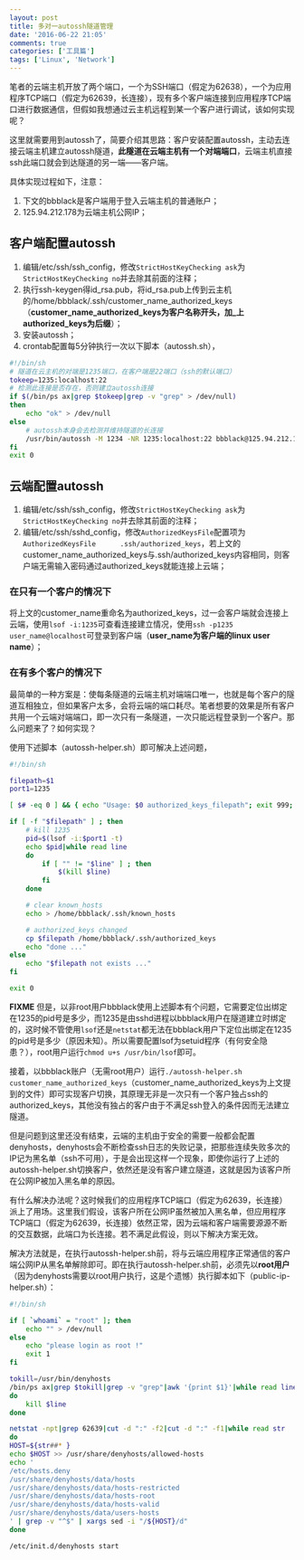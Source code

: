 ```yaml
---
layout: post
title: 多对一autossh隧道管理
date: '2016-06-22 21:05'
comments: true
categories: ['工具篇']  
tags: ['Linux', 'Network']
---
```


笔者的云端主机开放了两个端口，一个为SSH端口（假定为62638），一个为应用程序TCP端口（假定为62639，长连接），现有多个客户端连接到应用程序TCP端口进行数据通信，但假如我想通过云主机远程到某一个客户进行调试，该如何实现呢？

<!--more-->

这里就需要用到autossh了，简要介绍其思路：客户安装配置autossh，主动去连接云端主机建立autossh隧道，**此隧道在云端主机有一个对端端口**，云端主机直接ssh此端口就会到达隧道的另一端——客户端。

具体实现过程如下，注意：
1. 下文的bbblack是客户端用于登入云端主机的普通账户；
2. 125.94.212.178为云端主机公网IP；

## 客户端配置autossh

1. 编辑/etc/ssh/ssh_config，修改`StrictHostKeyChecking ask`为`StrictHostKeyChecking no`并去除其前面的注释；
2. 执行ssh-keygen得id_rsa.pub，将id_rsa.pub上传到云主机的/home/bbblack/.ssh/customer_name_authorized_keys（**customer_name_authorized_keys为客户名称开头，加_上authorized_keys为后缀**）；
3. 安装autossh；
4. crontab配置每5分钟执行一次以下脚本（autossh.sh），

```bash
#!/bin/sh
# 隧道在云主机的对端是1235端口，在客户端是22端口（ssh的默认端口）
tokeep=1235:localhost:22
# 检测此连接是否存在，否则建立autossh连接
if $(/bin/ps ax|grep $tokeep|grep -v "grep" > /dev/null)
then
    echo "ok" > /dev/null
else
    # autossh本身会去检测并维持隧道的长连接
    /usr/bin/autossh -M 1234 -NR 1235:localhost:22 bbblack@125.94.212.178 -p62638 > /root/autossh.log 2>&1 &
fi
exit 0
```

## 云端配置autossh

1. 编辑/etc/ssh/ssh_config，修改`StrictHostKeyChecking ask`为`StrictHostKeyChecking no`并去除其前面的注释；
2. 编辑/etc/ssh/sshd_config，修改`AuthorizedKeysFile`配置项为`AuthorizedKeysFile      .ssh/authorized_keys`，若上文的customer_name_authorized_keys与.ssh/authorized_keys内容相同，则客户端无需输入密码通过authorized_keys就能连接上云端；

### 在只有一个客户的情况下

将上文的customer_name重命名为authorized_keys，过一会客户端就会连接上云端，使用`lsof -i:1235`可查看连接建立情况，使用`ssh -p1235 user_name@localhost`可登录到客户端（**user_name为客户端的linux user name**）；

### 在有多个客户的情况下

最简单的一种方案是：使每条隧道的云端主机对端端口唯一，也就是每个客户的隧道互相独立，但如果客户太多，会将云端的端口耗尽。笔者想要的效果是所有客户共用一个云端对端端口，即一次只有一条隧道，一次只能远程登录到一个客户。那么问题来了？如何实现？

使用下述脚本（autossh-helper.sh）即可解决上述问题，

```bash
#!/bin/sh

filepath=$1
port1=1235

[ $# -eq 0 ] && { echo "Usage: $0 authorized_keys_filepath"; exit 999; }

if [ -f "$filepath" ] ; then
    # kill 1235
    pid=$(lsof -i:$port1 -t)
    echo $pid|while read line
    do
        if [ "" != "$line" ] ; then
            $(kill $line)
        fi
    done

    # clear known_hosts
    echo > /home/bbblack/.ssh/known_hosts

    # authorized_keys changed
    cp $filepath /home/bbblack/.ssh/authorized_keys
    echo "done ..."
else
    echo "$filepath not exists ..."
fi

exit 0
```

**FIXME** 
但是，以非root用户bbblack使用上述脚本有个问题，它需要定位出绑定在1235的pid号是多少，而1235是由sshd进程以bbblack用户在隧道建立时绑定的，这时候不管使用`lsof`还是`netstat`都无法在bbblack用户下定位出绑定在1235的pid号是多少（原因未知）。所以需要配置lsof为setuid程序（有何安全隐患？），root用户运行`chmod u+s /usr/bin/lsof`即可。

接着，以bbblack账户（无需root用户）运行`./autossh-helper.sh customer_name_authorized_keys`（customer_name_authorized_keys为上文提到的文件）即可实现客户切换，其原理无非是一次只有一个客户独占ssh的authorized_keys，其他没有独占的客户由于不满足ssh登入的条件因而无法建立隧道。

但是问题到这里还没有结束，云端的主机由于安全的需要一般都会配置denyhosts，denyhosts会不断检查ssh日志的失败记录，把那些连续失败多次的IP记为黑名单（ssh不可用），于是会出现这样一个现象，即使你运行了上述的autossh-helper.sh切换客户，依然还是没有客户建立隧道，这就是因为该客户所在公网IP被加入黑名单的原因。

有什么解决办法呢？这时候我们的应用程序TCP端口（假定为62639，长连接）派上了用场。这里我们假设，该客户所在公网IP虽然被加入黑名单，但应用程序TCP端口（假定为62639，长连接）依然正常，因为云端和客户端需要源源不断的交互数据，此端口为长连接。若不满足此假设，则以下解决方案无效。

解决方法就是，在执行autossh-helper.sh前，将与云端应用程序正常通信的客户端公网IP从黑名单解除即可。即在执行autossh-helper.sh前，必须先以**root用户**（因为denyhosts需要以root用户执行，这是个遗憾）执行脚本如下（public-ip-helper.sh）：

```bash
#!/bin/sh

if [ `whoami` = "root" ]; then
    echo "" > /dev/null
else
    echo "please login as root !"
    exit 1
fi

tokill=/usr/bin/denyhosts
/bin/ps ax|grep $tokill|grep -v "grep"|awk '{print $1}'|while read line
do
    kill $line
done

netstat -npt|grep 62639|cut -d ":" -f2|cut -d ":" -f1|while read str
do
HOST=${str##* }
echo $HOST >> /usr/share/denyhosts/allowed-hosts
echo '
/etc/hosts.deny
/usr/share/denyhosts/data/hosts
/usr/share/denyhosts/data/hosts-restricted
/usr/share/denyhosts/data/hosts-root
/usr/share/denyhosts/data/hosts-valid
/usr/share/denyhosts/data/users-hosts
' | grep -v "^$" | xargs sed -i "/${HOST}/d"
done

/etc/init.d/denyhosts start
```
